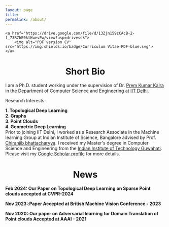 ```yaml
---
layout: page
title: 
permalink: /about/
---
```


<p align="center">
    
    <a href="https://drive.google.com/file/d/13Zjn159zCAcB-2-f_73R7hE0ktKwevPw/view?usp=drivesdk">
        <img alt="PDF version CV" src="https://img.shields.io/badge/Curriculum Vitae-PDF-blue.svg">
    </a>
</p>


# <center>Short Bio</center>

I am a Ph.D. student working under the supervision of Dr. [Prem Kumar Kalra](http://www.cse.iitd.ac.in/~sayan/) in the Department of Computer Science and Engineering at [IIT Delhi](https://cse.iitd.ac.in).


Research Interests:

   **1. Topological Deep Learning**   
   **2. Graphs**   
   **3. Point Clouds**   
   **4. Geometric Deep Learning**
 <br>
Prior to joining IIT Delhi, I worked as a Research Associate in the Machine learning Group at Indian Institute of Science, Bangalore advised by Prof. [Chiranjib bhattacharyya]([http://iitg.ernet.in/cse](https://eecs.iisc.ac.in/people/chiranjib-bhattacharyya/)). I received my Master's degree in Computer Science and Engineering from the [Indian Institute of Technology Guwahati](http://iitg.ernet.in/cse). Please visit my [Google Scholar profile](https://scholar.google.com/citations?user=9oW4S-8AAAAJ&hl=en) for more details. 



# <center>News</center>

**Feb 2024: Our Paper on Topological Deep Learning on Sparse Point clouds accepted at CVPR-2024**

**Nov 2023:**:**Paper Accepted at British Machine Vision Conference - 2023**

**Nov 2020:**:**Our paper on Adversarial learning for Domain Translation of Point clouds Accepted at AAAI - 2021**
